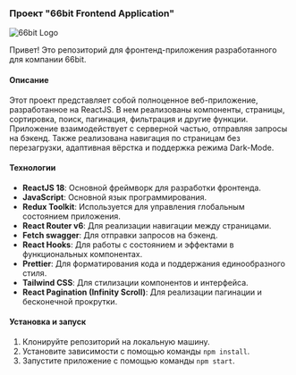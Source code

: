 ### Проект "66bit Frontend Application"

![66bit Logo](https://66bit.ru/assets/logo66.svg)

Привет! Это репозиторий для фронтенд-приложения разработанного для компании 66bit.

#### Описание

Этот проект представляет собой полноценное веб-приложение, разработанное на ReactJS. В нем реализованы компоненты, страницы, сортировка, поиск, пагинация, фильтрация и другие функции. Приложение взаимодействует с серверной частью, отправляя запросы на бэкенд. Также реализована навигация по страницам без перезагрузки, адаптивная вёрстка и поддержка режима Dark-Mode.

#### Технологии

- **ReactJS 18**: Основной фреймворк для разработки фронтенда.
- **JavaScript**: Основной язык программирования.
- **Redux Toolkit**: Используется для управления глобальным состоянием приложения.
- **React Router v6**: Для реализации навигации между страницами.
- **Fetch swagger**: Для отправки запросов на бэкенд.
- **React Hooks**: Для работы с состоянием и эффектами в функциональных компонентах.
- **Prettier**: Для форматирования кода и поддержания единообразного стиля.
- **Tailwind CSS**: Для стилизации компонентов и интерфейса.
- **React Pagination (Infinity Scroll)**: Для реализации пагинации и бесконечной прокрутки.

#### Установка и запуск

1. Клонируйте репозиторий на локальную машину.
2. Установите зависимости с помощью команды `npm install`.
3. Запустите приложение с помощью команды `npm start`.
